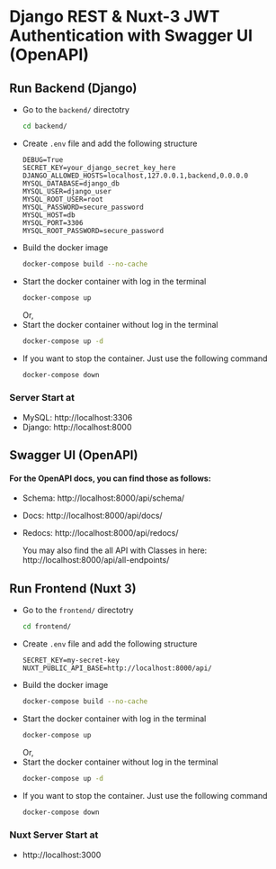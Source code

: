# Django REST & Nuxt-3 JWT Authentication with Swagger UI (OpenAPI)

## Run Backend (Django)
- Go to the ```backend/``` directotry
    ```bash
    cd backend/
    ```
- Create ```.env``` file and add the following structure
    ```
    DEBUG=True
    SECRET_KEY=your_django_secret_key_here
    DJANGO_ALLOWED_HOSTS=localhost,127.0.0.1,backend,0.0.0.0
    MYSQL_DATABASE=django_db
    MYSQL_USER=django_user
    MYSQL_ROOT_USER=root
    MYSQL_PASSWORD=secure_password
    MYSQL_HOST=db
    MYSQL_PORT=3306
    MYSQL_ROOT_PASSWORD=secure_password
    ```
- Build the docker image
    ```bash
    docker-compose build --no-cache
    ```
- Start the docker container with log in the terminal
    ```bash
    docker-compose up
    ```
    Or,
- Start the docker container without log in the terminal
    ```bash
    docker-compose up -d
    ```
- If you want to stop the container. Just use the following command
    ```bash
    docker-compose down
    ```
### Server Start at
- MySQL: http://localhost:3306
- Django: http://localhost:8000


## Swagger UI (OpenAPI)
#### For the OpenAPI docs, you can find those as follows:
- Schema: http://localhost:8000/api/schema/
- Docs: http://localhost:8000/api/docs/
- Redocs: http://localhost:8000/api/redocs/

    You may also find the all API with Classes in here: http://localhost:8000/api/all-endpoints/

## Run Frontend (Nuxt 3)
- Go to the ```frontend/``` directotry
    ```bash
    cd frontend/
    ```
- Create ```.env``` file and add the following structure
    ```
    SECRET_KEY=my-secret-key
    NUXT_PUBLIC_API_BASE=http://localhost:8000/api/
    ```
- Build the docker image
    ```bash
    docker-compose build --no-cache
    ```
- Start the docker container with log in the terminal
    ```bash
    docker-compose up
    ```
    Or,
- Start the docker container without log in the terminal
    ```bash
    docker-compose up -d
    ```
- If you want to stop the container. Just use the following command
    ```bash
    docker-compose down
    ```
### Nuxt Server Start at
- http://localhost:3000